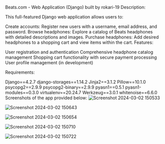 Beats.com - Web Application (Django)
built by rokari-19
Description:

This full-featured Django web application allows users to:

Create accounts: Register new users with a username, email address, and password.
Browse headphones: Explore a catalog of Beats headphones with detailed descriptions and images.
Purchase headphones: Add desired headphones to a shopping cart and view items within the cart.
Features:

User registration and authentication
Comprehensive headphone catalog management
Shopping cart functionality with secure payment processing
User profile management (in development)

Requirements:

Django==4.2.7
django-storages==1.14.2
Jinja2==3.1.2
Pillow==10.1.0
psycopg2==2.9.9
psycopg2-binary==2.9.9
pyasn1==0.5.1
pyasn1-modules==0.3.0
virtualenv==20.24.7
Werkzeug==3.0.1
whitenoise==6.6.0
Screenshots of the app provided below:
![Screenshot 2024-03-02 150533](https://github.com/Rokari-19/ecommerce/assets/120195123/73d20009-0194-479a-a188-b7e9ab49eeee)

![Screenshot 2024-03-02 150643](https://github.com/Rokari-19/ecommerce/assets/120195123/5a1bde91-b58b-443d-a00c-ac00a878b8fb)

![Screenshot 2024-03-02 150654](https://github.com/Rokari-19/ecommerce/assets/120195123/a55c5eea-6be2-4997-8607-d79a2c0594df)

![Screenshot 2024-03-02 150710](https://github.com/Rokari-19/ecommerce/assets/120195123/4afdb9f8-d24f-4b91-81c0-ad8a3a856327)

![Screenshot 2024-03-02 150722](https://github.com/Rokari-19/ecommerce/assets/120195123/a0f4d3e9-82e0-4f41-a4c1-c20c5d2bd61e)
